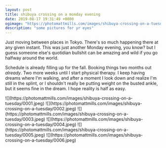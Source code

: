 ```yaml
---
layout: post
title: shibuya crossing on a monday evening
date: 2019-08-17 19:31:49 +0000
ogimage: "https://photomattmills.com/images/shibuya-crossing-on-a-tuesday/0001.jpeg"
description: "some pictures for yr eyes"
---
```


Just moving between places in Tokyo. There's so much happening there at any given instant. This was just another Monday evening, you know? but I guess someone else's quotidian bullshit can be amazing and wild if you go halfway around the world. 

Schedule is already filling up for the fall. Booking things two months out _already_. Two more weeks until I start physical therapy. I keep having dreams where I'm walking, and after a moment I look down and realize I'm still in the splint, or I shouldn't really be putting weight on the busted ankle, but it seems fine in the dream. I hope reality is half as easy.
 
<span style="display:block;" class="center">
  ![](https://photomattmills.com/images/shibuya-crossing-on-a-tuesday/0001.jpeg)
<span class="caption"></span>
![](https://photomattmills.com/images/shibuya-crossing-on-a-tuesday/0002.jpeg)
<span class="caption"></span>
![](https://photomattmills.com/images/shibuya-crossing-on-a-tuesday/0003.jpeg)
<span class="caption"></span>
![](https://photomattmills.com/images/shibuya-crossing-on-a-tuesday/0004.jpeg)
<span class="caption"></span>
![](https://photomattmills.com/images/shibuya-crossing-on-a-tuesday/0005.jpeg)
<span class="caption"></span>
![](https://photomattmills.com/images/shibuya-crossing-on-a-tuesday/0006.jpeg)
<span class="caption"></span>
</span>
